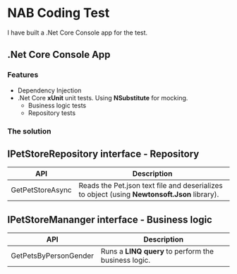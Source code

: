 # NAB Coding Test

I have built a .Net Core Console app for the test.

## .Net Core Console App

### Features

*	Dependency Injection
*	.Net Core **xUnit** unit tests. Using **NSubstitute** for mocking.
	*	Business logic tests
	*	Repository tests

### The solution
	
## **IPetStoreRepository** interface - Repository

| API | Description |
| ---- | ---- |
| GetPetStoreAsync | Reads the Pet.json text file and deserializes to object (using **Newtonsoft.Json** library). |

## **IPetStoreMananger** interface - Business logic

| API | Description |
| ---- | ---- |
| GetPetsByPersonGender | Runs a **LINQ query** to perform the business logic. |




